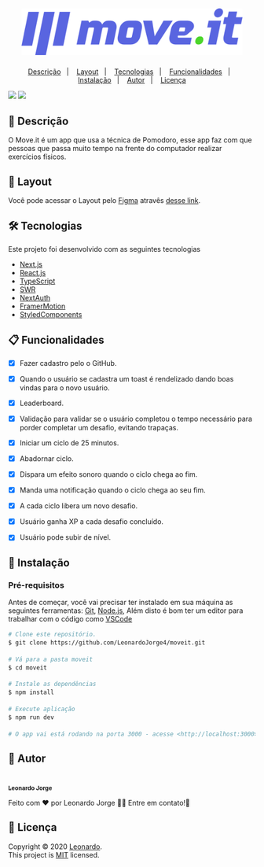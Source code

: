 <h1 align="center">
  <img width="450px" src="./.github/images/logo-moveit-2.0.svg" />
  <br />
</h1>
<p align="center">
  <a href="#page_facing_up-descrição">Descrição</a>&nbsp;&nbsp;&nbsp;|&nbsp;&nbsp;&nbsp;
  <a href="#art-Layout">Layout</a>&nbsp;&nbsp;&nbsp;|&nbsp;&nbsp;&nbsp;
  <a href="#-tecnologias">Tecnologias</a>&nbsp;&nbsp;&nbsp;|&nbsp;&nbsp;&nbsp;
  <a href="#clipboard-Funcionalidades">Funcionalidades</a>&nbsp;&nbsp;&nbsp;|&nbsp;&nbsp;&nbsp;
  <a href="#closed_book-instalação">Instalação</a>&nbsp;&nbsp;&nbsp;|&nbsp;&nbsp;&nbsp;
  <a href="#man-Autor">Autor</a>&nbsp;&nbsp;&nbsp;|&nbsp;&nbsp;&nbsp;
  <a href="#memo-Licença">Licença</a>
</p>

<img src="/levelup.png" />
<img src="/aplication.png" />

## :page_facing_up: Descrição
O Move.it é um app que usa a técnica de Pomodoro, esse app faz com que pessoas que passa muito tempo na frente do computador realizar exercícios físicos.

## :art: Layout
Você pode acessar o Layout pelo <a href="https://www.figma.com">Figma<a> atravês <a href="https://www.figma.com/file/ZIzDXbcUgI6b9HRVA9wKYQ/Move.it-2.0">desse link<a>.

## 🛠 Tecnologias
Este projeto foi desenvolvido com as seguintes tecnologias

- [Next.js](https://nextjs.org/)
- [React.js](https://pt-br.reactjs.org/)
- [TypeScript](https://www.typescriptlang.org/)
- [SWR](https://swr.vercel.app/)
- [NextAuth](https://next-auth.js.org/)
- [FramerMotion](https://www.framer.com/motion/)
- [StyledComponents](https://styled-components.com/)

## :clipboard: Funcionalidades
- [x] Fazer cadastro pelo o GitHub.
- [x] Quando o usuário se cadastra um toast é rendelizado dando boas vindas para o novo usuário.
- [x] Leaderboard.
- [x] Validação para validar se o usuário completou o tempo necessário para porder completar um desafio, evitando trapaças.
- [x] Iniciar um ciclo de 25 minutos.
- [x] Abadornar ciclo.
- [x] Dispara um efeito sonoro quando o ciclo chega ao fim.
- [x] Manda uma notificação quando o ciclo chega ao seu fim.
- [x] A cada ciclo libera um novo desafio.
- [x] Usuário ganha XP a cada desafio concluído.
- [x] Usuário pode subir de nível.


## :closed_book: Instalação

### Pré-requisitos
Antes de começar, você vai precisar ter instalado em sua máquina as seguintes ferramentas:
[Git](https://git-scm.com), [Node.js](https://nodejs.org/en/), Além disto é bom ter um editor para trabalhar com o código como [VSCode](https://code.visualstudio.com/)

```bash
# Clone este repositório.
$ git clone https://github.com/LeonardoJorge4/moveit.git

# Vá para a pasta moveit
$ cd moveit

# Instale as dependências
$ npm install 

# Execute aplicação
$ npm run dev

# O app vai está rodando na porta 3000 - acesse <http://localhost:3000>
```

## :man: Autor

<a href="https://github.com/LeonardoJorge4/">
 <br />
 <sub><b>Leonardo Jorge</b></sub>
</a>


Feito com ❤️ por Leonardo Jorge :wave::wave: Entre em contato!🚀

<a href="https://www.linkedin.com/in/leonardo-conrrado-a88a561b6/">
</a>


## :memo: Licença

Copyright © 2020 [Leonardo](https://github.com/LeonardoJorge4).<br />
This project is [MIT](./LICENSE.txt) licensed.

